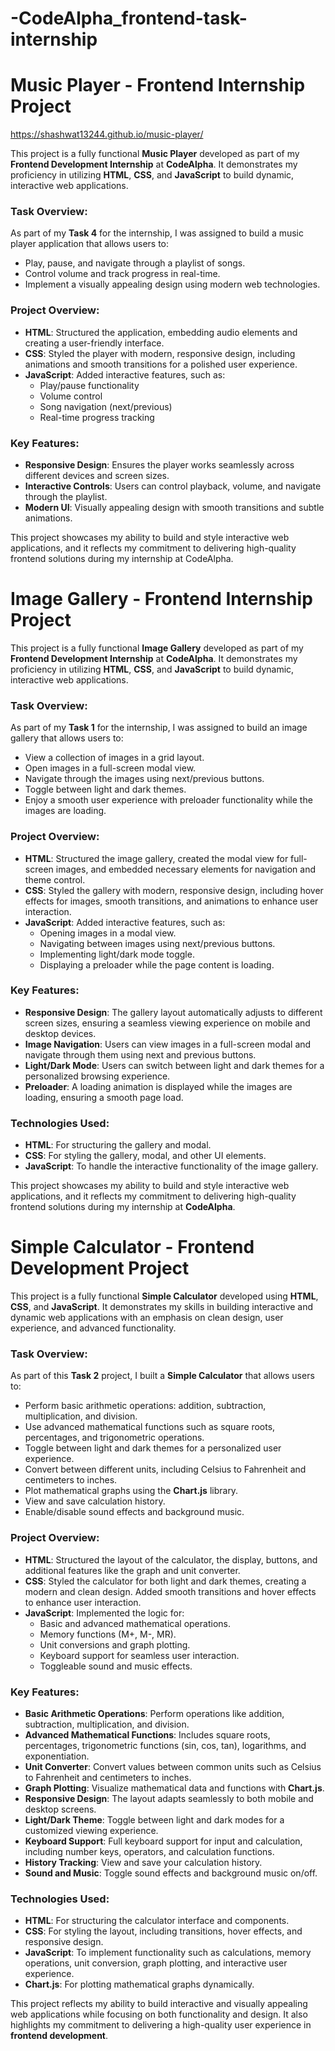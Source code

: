 # -CodeAlpha_frontend-task-internship

# Music Player - Frontend Internship Project
https://shashwat13244.github.io/music-player/

This project is a fully functional **Music Player** developed as part of my **Frontend Development Internship** at **CodeAlpha**. It demonstrates my proficiency in utilizing **HTML**, **CSS**, and **JavaScript** to build dynamic, interactive web applications.

### Task Overview:
As part of my **Task 4** for the internship, I was assigned to build a music player application that allows users to:
- Play, pause, and navigate through a playlist of songs.
- Control volume and track progress in real-time.
- Implement a visually appealing design using modern web technologies.

### Project Overview:
- **HTML**: Structured the application, embedding audio elements and creating a user-friendly interface.
- **CSS**: Styled the player with modern, responsive design, including animations and smooth transitions for a polished user experience.
- **JavaScript**: Added interactive features, such as:
  - Play/pause functionality
  - Volume control
  - Song navigation (next/previous)
  - Real-time progress tracking

### Key Features:
- **Responsive Design**: Ensures the player works seamlessly across different devices and screen sizes.
- **Interactive Controls**: Users can control playback, volume, and navigate through the playlist.
- **Modern UI**: Visually appealing design with smooth transitions and subtle animations.

This project showcases my ability to build and style interactive web applications, and it reflects my commitment to delivering high-quality frontend solutions during my internship at CodeAlpha.

# Image Gallery - Frontend Internship Project

This project is a fully functional **Image Gallery** developed as part of my **Frontend Development Internship** at **CodeAlpha**. It demonstrates my proficiency in utilizing **HTML**, **CSS**, and **JavaScript** to build dynamic, interactive web applications.

### Task Overview:
As part of my **Task 1** for the internship, I was assigned to build an image gallery that allows users to:
- View a collection of images in a grid layout.
- Open images in a full-screen modal view.
- Navigate through the images using next/previous buttons.
- Toggle between light and dark themes.
- Enjoy a smooth user experience with preloader functionality while the images are loading.

### Project Overview:
- **HTML**: Structured the image gallery, created the modal view for full-screen images, and embedded necessary elements for navigation and theme control.
- **CSS**: Styled the gallery with modern, responsive design, including hover effects for images, smooth transitions, and animations to enhance user interaction.
- **JavaScript**: Added interactive features, such as:
  - Opening images in a modal view.
  - Navigating between images using next/previous buttons.
  - Implementing light/dark mode toggle.
  - Displaying a preloader while the page content is loading.

### Key Features:
- **Responsive Design**: The gallery layout automatically adjusts to different screen sizes, ensuring a seamless viewing experience on mobile and desktop devices.
- **Image Navigation**: Users can view images in a full-screen modal and navigate through them using next and previous buttons.
- **Light/Dark Mode**: Users can switch between light and dark themes for a personalized browsing experience.
- **Preloader**: A loading animation is displayed while the images are loading, ensuring a smooth page load.

### Technologies Used:
- **HTML**: For structuring the gallery and modal.
- **CSS**: For styling the gallery, modal, and other UI elements.
- **JavaScript**: To handle the interactive functionality of the image gallery.

This project showcases my ability to build and style interactive web applications, and it reflects my commitment to delivering high-quality frontend solutions during my internship at **CodeAlpha**.

# Simple Calculator - Frontend Development Project

This project is a fully functional **Simple Calculator** developed using **HTML**, **CSS**, and **JavaScript**. It demonstrates my skills in building interactive and dynamic web applications with an emphasis on clean design, user experience, and advanced functionality.

### Task Overview:
As part of this  **Task 2** project, I built a **Simple Calculator** that allows users to:
- Perform basic arithmetic operations: addition, subtraction, multiplication, and division.
- Use advanced mathematical functions such as square roots, percentages, and trigonometric operations.
- Toggle between light and dark themes for a personalized user experience.
- Convert between different units, including Celsius to Fahrenheit and centimeters to inches.
- Plot mathematical graphs using the **Chart.js** library.
- View and save calculation history.
- Enable/disable sound effects and background music.
  
### Project Overview:
- **HTML**: Structured the layout of the calculator, the display, buttons, and additional features like the graph and unit converter.
- **CSS**: Styled the calculator for both light and dark themes, creating a modern and clean design. Added smooth transitions and hover effects to enhance user interaction.
- **JavaScript**: Implemented the logic for:
  - Basic and advanced mathematical operations.
  - Memory functions (M+, M-, MR).
  - Unit conversions and graph plotting.
  - Keyboard support for seamless user interaction.
  - Toggleable sound and music effects.

### Key Features:
- **Basic Arithmetic Operations**: Perform operations like addition, subtraction, multiplication, and division.
- **Advanced Mathematical Functions**: Includes square roots, percentages, trigonometric functions (sin, cos, tan), logarithms, and exponentiation.
- **Unit Converter**: Convert values between common units such as Celsius to Fahrenheit and centimeters to inches.
- **Graph Plotting**: Visualize mathematical data and functions with **Chart.js**.
- **Responsive Design**: The layout adapts seamlessly to both mobile and desktop screens.
- **Light/Dark Theme**: Toggle between light and dark modes for a customized viewing experience.
- **Keyboard Support**: Full keyboard support for input and calculation, including number keys, operators, and calculation functions.
- **History Tracking**: View and save your calculation history.
- **Sound and Music**: Toggle sound effects and background music on/off.

### Technologies Used:
- **HTML**: For structuring the calculator interface and components.
- **CSS**: For styling the layout, including transitions, hover effects, and responsive design.
- **JavaScript**: To implement functionality such as calculations, memory operations, unit conversion, graph plotting, and interactive user experience.
- **Chart.js**: For plotting mathematical graphs dynamically.

This project reflects my ability to build interactive and visually appealing web applications while focusing on both functionality and design. It also highlights my commitment to delivering a high-quality user experience in **frontend development**.


